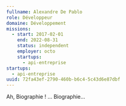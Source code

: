```yaml
---
fullname: Alexandre De Pablo
role: Développeur
domaine: Développement
missions:
  - start: 2017-02-01
    end: 2022-08-31
    status: independent
    employer: octo
    startups:
      - api-entreprise
startups:
  - api-entreprise
uuid: 72fa43ef-2790-460b-b6c4-5c43d6e87dbf
---
```

Ah, Biographie ! … Biographie…